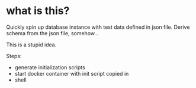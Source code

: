 # what is this?

Quickly spin up database instance with test data defined in json file.
Derive schema from the json file, somehow...

This is a stupid idea.

Steps:
* generate initialization scripts
* start docker container with init script copied in
* shell
